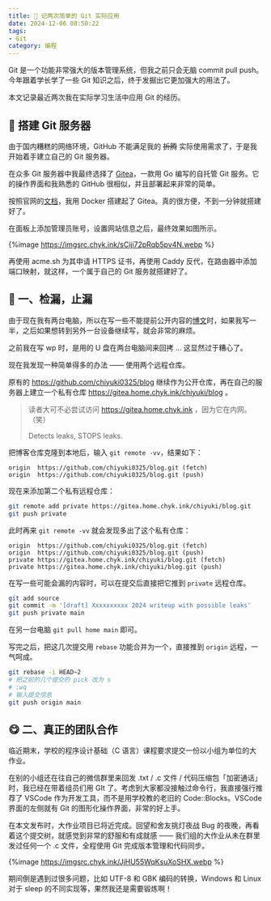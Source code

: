 ```yaml
---
title: 🎣 记两次简单的 Git 实际应用
date: 2024-12-06 08:50:22
tags: 
- Git
category: 编程
---
```


Git 是一个功能非常强大的版本管理系统，但我之前只会无脑 commit pull push。今年跟着学长学了一些 Git 知识之后，终于发掘出它更加强大的用法了。

本文记录最近两次我在实际学习生活中应用 Git 的经历。

<!--more-->

## 🍵 搭建 Git 服务器

由于国内糟糕的网络环境，GitHub 不能满足我的 ~~折腾~~ 实际使用需求了，于是我开始着手建立自己的 Git 服务器。

在众多 Git 服务器中我最终选择了 [Gitea](https://about.gitea.com/products/gitea/)，一款用 Go 编写的自托管 Git 服务。它的操作界面和我熟悉的 GitHub 很相似，并且部署起来非常的简单。

按照官网的[文档](https://docs.gitea.com/installation/install-with-docker)，我用 Docker 搭建起了 Gitea。真的很方便，不到一分钟就搭建好了。

在面板上添加管理员账号，设置网站信息之后，最终效果如图所示。

{%image https://imgsrc.chyk.ink/sCiji72pRqb5pv4N.webp %}

再使用 acme.sh 为其申请 HTTPS 证书，再使用 Caddy 反代，在路由器中添加端口映射，就这样，一个属于自己的 Git 服务就搭建好了。

## 🤒 一、检漏，止漏

由于现在我有两台电脑，所以在写一些不能提前公开内容的[博文](/2024/11/10/hackergame-2024/)时，如果我写一半，之后如果想转到另外一台设备继续写，就会非常的麻烦。

之前我在写 wp 时，是用的 U 盘在两台电脑间来回拷 ... 这显然过于糟心了。

现在我发现一种简单得多的办法 —— 使用两个远程仓库。

原有的 https://github.com/chiyuki0325/blog 继续作为公开仓库，再在自己的服务器上建立一个私有仓库 https://gitea.home.chyk.ink/chiyuki/blog 。

> 读者大可不必尝试访问 https://gitea.home.chyk.ink ，因为它在内网。（笑）
>
> Detects leaks, STOPS leaks.

把博客仓库克隆到本地后，输入 `git remote -vv`，结果如下：

```
origin	https://github.com/chiyuki0325/blog.git (fetch)
origin	https://github.com/chiyuki0325/blog.git (push)
```

现在来添加第二个私有远程仓库：

```bash
git remote add private https://gitea.home.chyk.ink/chiyuki/blog.git
git push private
```

此时再来 `git remote -vv` 就会发现多出了这个私有仓库：

```
origin	https://github.com/chiyuki0325/blog.git (fetch)
origin	https://github.com/chiyuki0325/blog.git (push)
private	https://gitea.home.chyk.ink/chiyuki/blog.git (fetch)
private	https://gitea.home.chyk.ink/chiyuki/blog.git (push)
```

在写一些可能会漏的内容时，可以在提交后直接把它推到 `private` 远程仓库。

```bash
git add source
git commit -m '[draft] Xxxxxxxxxx 2024 writeup with possible leaks'
git push private main
```

在另一台电脑 `git pull home main` 即可。

写完之后，把这几次提交用 `rebase` 功能合并为一个，直接推到 `origin` 远程，一气呵成。

```bash
git rebase -i HEAD~2
# 把之前的几个提交的 pick 改为 s
# :wq
# 输入提交信息
git push origin main
```

## 😋 二、真正的团队合作

临近期末，学校的程序设计基础（C 语言）课程要求提交一份以小组为单位的大作业。

在别的小组还在往自己的微信群里来回发 .txt / .c 文件 / 代码压缩包「加密通话」时，我已经在带着组员们用 GIt 了。考虑到大家都没接触过命令行，我直接强行推荐了 VSCode 作为开发工具，而不是用学校教的老旧的 Code::Blocks。VSCode 界面的左侧就有 Git 的图形化操作界面，非常的好上手。

在本文发布时，大作业项目已将近完成。回望和舍友挑灯夜战 Bug 的夜晚，再看着这个提交树，就感觉到非常的舒服和有成就感 —— 我们组的大作业从未在群里发过任何一个 .c 文件，全程使用 Git 完成版本管理和代码同步。

{%image https://imgsrc.chyk.ink/JjHU55WqKsuXoSHX.webp %}

期间倒是遇到过很多问题，比如 UTF-8 和 GBK 编码的转换，Windows 和 Linux 对于 sleep 的不同实现等，果然我还是需要锻炼啊！
